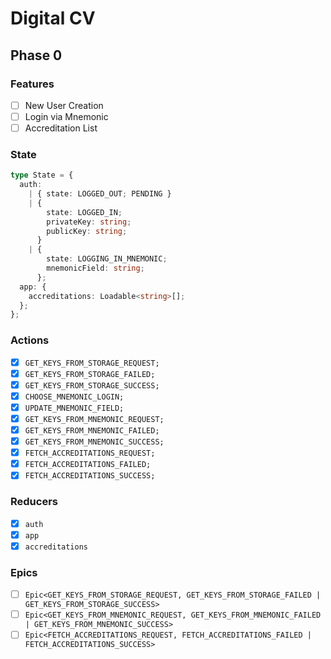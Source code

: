 # Digital CV

## Phase 0

### Features

* [ ] New User Creation
* [ ] Login via Mnemonic
* [ ] Accreditation List

### State

```typescript
type State = {
  auth:
    | { state: LOGGED_OUT; PENDING }
    | {
        state: LOGGED_IN;
        privateKey: string;
        publicKey: string;
      }
    | {
        state: LOGGING_IN_MNEMONIC;
        mnemonicField: string;
      };
  app: {
    accreditations: Loadable<string>[];
  };
};
```

### Actions

* [x] `GET_KEYS_FROM_STORAGE_REQUEST;`
* [x] `GET_KEYS_FROM_STORAGE_FAILED;`
* [x] `GET_KEYS_FROM_STORAGE_SUCCESS;`
* [x] `CHOOSE_MNEMONIC_LOGIN;`
* [x] `UPDATE_MNEMONIC_FIELD;`
* [x] `GET_KEYS_FROM_MNEMONIC_REQUEST;`
* [x] `GET_KEYS_FROM_MNEMONIC_FAILED;`
* [x] `GET_KEYS_FROM_MNEMONIC_SUCCESS;`
* [x] `FETCH_ACCREDITATIONS_REQUEST;`
* [x] `FETCH_ACCREDITATIONS_FAILED;`
* [x] `FETCH_ACCREDITATIONS_SUCCESS;`

### Reducers

* [x] `auth`
* [x] `app`
* [x] `accreditations`

### Epics

* [ ] `Epic<GET_KEYS_FROM_STORAGE_REQUEST, GET_KEYS_FROM_STORAGE_FAILED | GET_KEYS_FROM_STORAGE_SUCCESS>`
* [ ] `Epic<GET_KEYS_FROM_MNEMONIC_REQUEST, GET_KEYS_FROM_MNEMONIC_FAILED | GET_KEYS_FROM_MNEMONIC_SUCCESS>`
* [ ] `Epic<FETCH_ACCREDITATIONS_REQUEST, FETCH_ACCREDITATIONS_FAILED | FETCH_ACCREDITATIONS_SUCCESS>`
